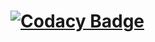 # [![Codacy Badge](https://app.codacy.com/project/badge/Grade/2a42e9189fbd4fdcbb6872df1cc508e6)](https://app.codacy.com/gh/Ecstatik/Chess/dashboard?utm_source=gh&utm_medium=referral&utm_content=&utm_campaign=Badge_grade)
